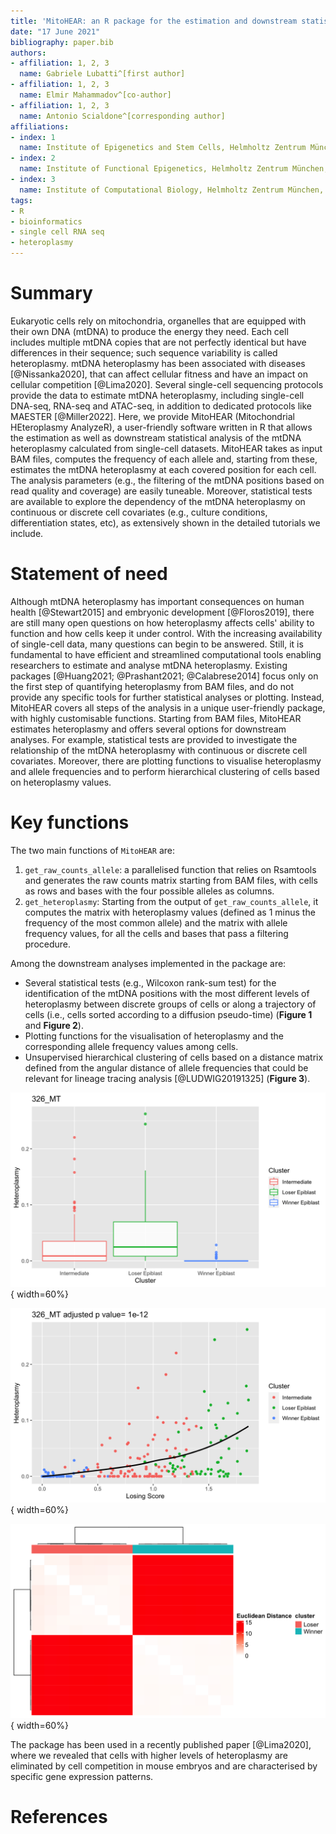 ```yaml
---
title: 'MitoHEAR: an R package for the estimation and downstream statistical analysis of the mitochondrial DNA heteroplasmy calculated from single-cell datasets'
date: "17 June 2021"
bibliography: paper.bib
authors:
- affiliation: 1, 2, 3
  name: Gabriele Lubatti^[first author]
- affiliation: 1, 2, 3
  name: Elmir Mahammadov^[co-author]
- affiliation: 1, 2, 3
  name: Antonio Scialdone^[corresponding author]
affiliations:
- index: 1
  name: Institute of Epigenetics and Stem Cells, Helmholtz Zentrum München, Munich, Germany
- index: 2
  name: Institute of Functional Epigenetics, Helmholtz Zentrum München, Neuherberg, Germany
- index: 3
  name: Institute of Computational Biology, Helmholtz Zentrum München, Neuherberg, Germany
tags:
- R
- bioinformatics
- single cell RNA seq
- heteroplasmy
---
```


# Summary
Eukaryotic cells rely on mitochondria, organelles that are equipped with their own DNA (mtDNA) to produce the energy they need. Each cell includes multiple mtDNA copies that are not perfectly identical but have differences in their sequence; such sequence variability is called heteroplasmy.
mtDNA heteroplasmy has been associated with diseases [@Nissanka2020], that can affect cellular fitness and have an impact on cellular competition [@Lima2020].
Several single-cell sequencing protocols provide the data to estimate mtDNA heteroplasmy, including single-cell DNA-seq, RNA-seq and ATAC-seq, in addition to dedicated protocols like MAESTER [@Miller2022].
Here, we provide MitoHEAR (Mitochondrial HEteroplasmy AnalyzeR), a user-friendly software written in R that allows the estimation as well as downstream statistical analysis of the mtDNA heteroplasmy calculated from single-cell datasets. MitoHEAR takes as input BAM files, computes the frequency of each allele and, starting from these, estimates the mtDNA heteroplasmy at each covered position for each cell.  
The analysis parameters (e.g., the filtering of the mtDNA positions based on read quality and coverage) are easily tuneable. Moreover, statistical tests are available to explore the dependency of the mtDNA heteroplasmy on continuous or discrete cell covariates (e.g., culture conditions, differentiation states, etc), as extensively shown in the detailed tutorials we include. 


# Statement of need
Although mtDNA heteroplasmy has important consequences on human health [@Stewart2015] and embryonic development [@Floros2019], there are still many open questions on how heteroplasmy affects cells' ability to function and how cells keep it under control. 
With the increasing availability of single-cell data, many questions can begin to be answered. Still, it is fundamental to have efficient and streamlined computational tools enabling researchers to estimate and analyse mtDNA heteroplasmy. 
Existing packages [@Huang2021; @Prashant2021; @Calabrese2014] focus only on the first step of quantifying heteroplasmy from BAM files, and do not provide any specific tools for further statistical analyses or plotting.
Instead, MitoHEAR covers all steps of the analysis in a unique user-friendly package, with highly customisable functions. Starting from BAM files, MitoHEAR estimates heteroplasmy and offers several options for downstream analyses. For example, statistical tests are provided to investigate the relationship of the mtDNA heteroplasmy with continuous or discrete cell covariates. Moreover,  there are plotting functions to visualise heteroplasmy and allele frequencies and to perform hierarchical clustering of cells based on heteroplasmy values. 


# Key functions

The two main functions of `MitoHEAR` are:

1. `get_raw_counts_allele`: a parallelised function that relies on Rsamtools and generates the raw counts matrix starting from BAM files, with cells as rows and bases with the four possible alleles as columns.
2. `get_heteroplasmy`: Starting from the output of `get_raw_counts_allele`, it computes the matrix with heteroplasmy values (defined as 1 minus the frequency of the most common allele) and the matrix with allele frequency values, for all the cells and bases that pass a filtering procedure.

Among the downstream analyses implemented in the package are: 

* Several statistical tests (e.g., Wilcoxon rank-sum test) for the identification of the mtDNA positions with the most different levels of heteroplasmy between discrete groups of cells or along a trajectory of cells (i.e., cells sorted according to a diffusion pseudo-time) (**Figure 1** and **Figure 2**).
* Plotting functions for the visualisation of heteroplasmy and the corresponding allele frequency values among cells.
* Unsupervised hierarchical clustering of cells based on a distance matrix defined from the angular distance of allele frequencies that could be relevant for lineage tracing analysis [@LUDWIG20191325] (**Figure 3**).

![Example of an output plot generated by MitoHEAR showing heteroplasmy values at a given position estimated from single cells in three clusters indicated on the x-axis. Data from @Lima2020. \label{fig:flowshart}](docs/img/paper_fig_1.png){ width=60%}

![Example of an output figure generated by MitoHEAR where the heteroplasmy is plotted as a function of the pseudo-time coordinate of each cell. Cells are classified into three clusters. The heteroplasmy shows a statistically significant change along the pseudo-time, as indicated by the adjusted p-value reported at the top, which is computed by a generalised additive model fit. Data from @Lima2020. \label{fig:flowshart}](docs/img/paper_fig_2.png){ width=60%}

![Unsupervised hierarchical clustering of cells based on a distance matrix defined from the angular distance of allele frequencies. The data shown is bulk RNA-seq mouse data from two mtDNA cell lines labelled *Loser* and *Winner*. Data from @Lima2020. \label{fig:flowshart}](docs/img/paper_fig_3.png){ width=60%}

The package has been used in a recently published paper [@Lima2020], where we revealed that cells with higher levels of heteroplasmy are eliminated by cell competition in mouse embryos and are characterised by specific gene expression patterns.






# References



